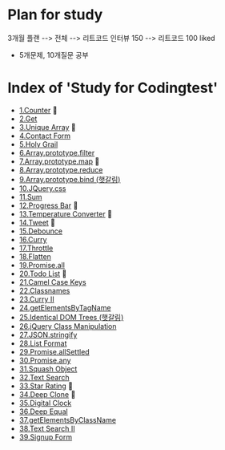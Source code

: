 # Plan for study

3개월 플랜 --> 전체 --> 리트코드 인터뷰 150 --> 리트코드 100 liked

- 5개문제, 10개질문 공부

# Index of 'Study for Codingtest'

- <a href="./1_counter.js">1.Counter</a> 🙆
- <a href="./2_Get.js">2.Get</a>
- <a href="./3_Unique_Array.js">3.Unique Array</a> 🙆
- <a href="./4_Contact_Form.js">4.Contact Form</a>
- <a href="./5_Holy_Grail.js">5.Holy Grail</a>
- <a href="./6_Array_prototype_filter.js">6.Array.prototype.filter</a>
- <a href="./7_Array_prototype_map.js">7.Array.prototype.map</a> 🙆
- <a href="./8_Array_prototype_reduce.js">8.Array.prototype.reduce</a>
- <a href="./9_Array_prototype_bind.js">9.Array.prototype.bind (햇갈림)</a>
- <a href="./10_JQuery_css.js">10.JQuery.css</a>
- <a href="./11_Sum.js">11.Sum</a>
- <a href="./12_Progress_Bar.js">12.Progress Bar</a> 🙆
- <a href="./13_Temperature_Converter.js">13.Temperature Converter</a> 🙆
- <a href="./14_Tweet.js">14.Tweet</a> 🙆
- <a href="./15_Debounce.js">15.Debounce</a>
- <a href="./16_Curry.js">16.Curry</a>
- <a href="./17_Throttle.js">17.Throttle</a>
- <a href="./18_Flatten.js">18.Flatten</a>
- <a href="./19_Promise_all.js">19.Promise.all</a>
- <a href="./20_Todo_List.js">20.Todo List</a> 🙆
- <a href="./21_Camel_Case_Keys.js">21.Camel Case Keys</a>
- <a href="./22_Classnames.js">22.Classnames</a>
- <a href="./23_CurryII.js">23.Curry II</a>
- <a href="./24_GetElementsByTagName.js">24.getElementsByTagName</a>
- <a href="./25_Identical_DOM_Trees.js">25.Identical DOM Trees (햇갈림)</a>
- <a href="./26_jQuery_Class_Manipulation.js">26.jQuery Class Manipulation</a>
- <a href="./27_JSON_stringify.js">27.JSON.stringify</a>
- <a href="./28_List_Format.js">28.List Format</a>
- <a href="./29_Promise_allSettled.js">29.Promise.allSettled</a>
- <a href="./30_Promise_any.js">30.Promise.any</a>
- <a href="./31_Squash_Object.js">31.Squash Object</a>
- <a href="./32_Text_Search.js">32.Text Search</a>
- <a href="./33_Star_Rating.js">33.Star Rating</a> 🙆
- <a href="./34_Deep_Clone.js">34.Deep Clone</a> 🙆
- <a href="./35_Digital_Clock.js">35.Digital Clock</a>
- <a href="./36_Deep_Equal.js">36.Deep Equal</a>
- <a href="./37_getElementsByClassName.js">37.getElementsByClassName</a>
- <a href="./38_Text_Search_II.js">38.Text Search II</a>
- <a href="./39_Signup_Form.js">39.Signup Form</a>
